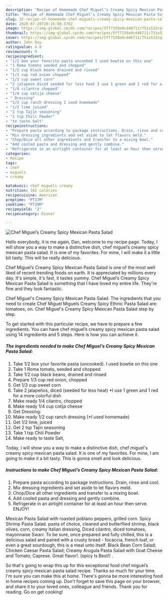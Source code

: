 ```yaml
---
description: "Recipe of Homemade Chef Miguel’s Creamy Spicy Mexican Pasta Salad"
title: "Recipe of Homemade Chef Miguel’s Creamy Spicy Mexican Pasta Salad"
slug: 32-recipe-of-homemade-chef-miguels-creamy-spicy-mexican-pasta-salad
date: 2020-07-28T20:16:50.576Z
image: https://img-global.cpcdn.com/recipes/5ff7159a9cd46711/751x532cq70/chef-miguels-creamy-spicy-mexican-pasta-salad-recipe-main-photo.jpg
thumbnail: https://img-global.cpcdn.com/recipes/5ff7159a9cd46711/751x532cq70/chef-miguels-creamy-spicy-mexican-pasta-salad-recipe-main-photo.jpg
cover: https://img-global.cpcdn.com/recipes/5ff7159a9cd46711/751x532cq70/chef-miguels-creamy-spicy-mexican-pasta-salad-recipe-main-photo.jpg
author: John Day
ratingvalue: 4.8
reviewcount: 9
recipeingredient:
- "1/2 box your favorite pasta uncooked I used bowtie on this one"
- "1 Roma tomato seeded and chopped"
- "1/2 cup black beans drained and rinsed"
- "1/3 cup red onion chopped"
- "1/3 cup sweet corn"
- "2 jalapeos diced seeded for less heat I use 1 green and 1 red for a more colorful dish"
- "1/4 cilantro chopped"
- "1/4 cup cotija cheese"
- " Dressing"
- "1/2 cup ranch dressing I used homemade"
- "1/2 lime juiced"
- "2 tsp Tajin seasoning"
- "1 tsp Chili Powder"
- "to taste Salt"
recipeinstructions:
- "Prepare pasta according to package instructions. Drain, rinse and cool."
- "Mix dressing ingredients and set aside to let flavors meld."
- "Chop/Dice all other ingredients and transfer to a mixing bowl."
- "Add cooled pasta and dressing and gently combine."
- "Refrigerate in an airtight container for at least an hour then serve. ENJOY!"
categories:
- Recipe
tags:
- chef
- miguels
- creamy

katakunci: chef miguels creamy 
nutrition: 162 calories
recipecuisine: American
preptime: "PT17M"
cooktime: "PT39M"
recipeyield: "2"
recipecategory: Dinner

---
```



![Chef Miguel’s Creamy Spicy Mexican Pasta Salad](https://img-global.cpcdn.com/recipes/5ff7159a9cd46711/751x532cq70/chef-miguels-creamy-spicy-mexican-pasta-salad-recipe-main-photo.jpg)

Hello everybody, it is me again, Dan, welcome to my recipe page. Today, I will show you a way to make a distinctive dish, chef miguel’s creamy spicy mexican pasta salad. It is one of my favorites. For mine, I will make it a little bit tasty. This will be really delicious.

Chef Miguel’s Creamy Spicy Mexican Pasta Salad is one of the most well liked of recent trending foods on earth. It is appreciated by millions every day. It's simple, it's fast, it tastes yummy. Chef Miguel’s Creamy Spicy Mexican Pasta Salad is something that I have loved my entire life. They're fine and they look fantastic.

Chef Miguel&#39;s Creamy Spicy Mexican Pasta Salad. The ingredients that you need to create Chef Miguel Miguels Creamy Spicy Ethnic Pasta Salad are: tomatoes, on. Chef Miguel&#39;s Creamy Spicy Mexican Pasta Salad step by step.


To get started with this particular recipe, we have to prepare a few ingredients. You can have chef miguel’s creamy spicy mexican pasta salad using 14 ingredients and 5 steps. Here is how you can achieve it.

<!--inarticleads1-->

##### The ingredients needed to make Chef Miguel’s Creamy Spicy Mexican Pasta Salad:

1. Take 1/2 box your favorite pasta (uncooked). I used bowtie on this one
1. Take 1 Roma tomato, seeded and chopped
1. Take 1/2 cup black beans, drained and rinsed
1. Prepare 1/3 cup red onion, chopped
1. Get 1/3 cup sweet corn
1. Take 2 jalapeños, diced (seeded for less heat) *I use 1 green and 1 red for a more colorful dish
1. Make ready 1/4 cilantro, chopped
1. Make ready 1/4 cup cotija cheese
1. Get  Dressing:
1. Make ready 1/2 cup ranch dressing (*I used homemade)
1. Get 1/2 lime, juiced
1. Get 2 tsp Tajin seasoning
1. Take 1 tsp Chili Powder
1. Make ready to taste Salt,


Today, I will show you a way to make a distinctive dish, chef miguel&#39;s creamy spicy mexican pasta salad. It is one of my favorites. For mine, I am going to make it a bit tasty. This is gonna smell and look delicious. 

<!--inarticleads2-->

##### Instructions to make Chef Miguel’s Creamy Spicy Mexican Pasta Salad:

1. Prepare pasta according to package instructions. Drain, rinse and cool.
1. Mix dressing ingredients and set aside to let flavors meld.
1. Chop/Dice all other ingredients and transfer to a mixing bowl.
1. Add cooled pasta and dressing and gently combine.
1. Refrigerate in an airtight container for at least an hour then serve. ENJOY!


Mexican Pasta Salad with roasted poblano peppers, grilled corn. Spicy Shrimp Pasta Salad. pasta of choice, cleaned and butterflied shrimp, black olives, corn, creamy Italian dressing, Diced cilantro, diced tomatoes, mayonnaise Swarr. To be sure, once prepared and fully chilled, this is a delicious salad and paired with a crusty bread - focaccia, french loaf, or even a great sourdough, this is a meal unto itself. Black Bean Corn Salad; Chicken Caesar Pasta Salad; Creamy Arugula Pasta Salad with Goat Cheese and Tomato; Caprese. Great flavor!. (spicy Is Best!) . 

So that's going to wrap this up for this exceptional food chef miguel’s creamy spicy mexican pasta salad recipe. Thanks so much for your time. I'm sure you can make this at home. There's gonna be more interesting food in home recipes coming up. Don't forget to save this page on your browser, and share it to your loved ones, colleague and friends. Thank you for reading. Go on get cooking!

